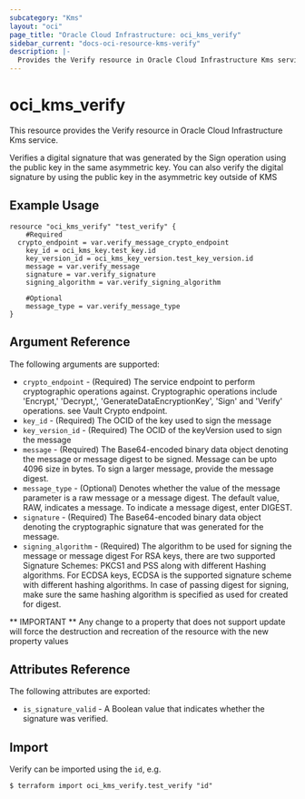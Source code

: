 ```yaml
---
subcategory: "Kms"
layout: "oci"
page_title: "Oracle Cloud Infrastructure: oci_kms_verify"
sidebar_current: "docs-oci-resource-kms-verify"
description: |-
  Provides the Verify resource in Oracle Cloud Infrastructure Kms service
---
```


# oci_kms_verify
This resource provides the Verify resource in Oracle Cloud Infrastructure Kms service.

Verifies a digital signature that was generated by the Sign operation using the public key in the same asymmetric key.
You can also verify the digital signature by using the public key in the asymmetric key outside of KMS


## Example Usage

```hcl
resource "oci_kms_verify" "test_verify" {
	#Required
  crypto_endpoint = var.verify_message_crypto_endpoint
	key_id = oci_kms_key.test_key.id
	key_version_id = oci_kms_key_version.test_key_version.id
	message = var.verify_message
	signature = var.verify_signature
	signing_algorithm = var.verify_signing_algorithm

	#Optional
	message_type = var.verify_message_type
}
```

## Argument Reference

The following arguments are supported:

* `crypto_endpoint` - (Required) The service endpoint to perform cryptographic operations against. Cryptographic operations include 'Encrypt,' 'Decrypt,', 'GenerateDataEncryptionKey', 'Sign' and 'Verify' operations. see Vault Crypto endpoint.
* `key_id` - (Required) The OCID of the key used to sign the message
* `key_version_id` - (Required) The OCID of the keyVersion used to sign the message
* `message` - (Required) The Base64-encoded binary data object denoting the message or message digest to be signed. Message can be upto 4096 size in bytes. To sign a larger message, provide the message digest.
* `message_type` - (Optional) Denotes whether the value of the message parameter is a raw message or a message digest. The default value, RAW, indicates a message. To indicate a message digest, enter DIGEST.
* `signature` - (Required) The Base64-encoded binary data object denoting the cryptographic signature that was generated for the message. 
* `signing_algorithm` - (Required) The algorithm to be used for signing the message or message digest For RSA keys, there are two supported Signature Schemes: PKCS1 and PSS along with  different Hashing algorithms.  For ECDSA keys, ECDSA is the supported signature scheme with different hashing algorithms. In case of passing digest for signing, make sure the same hashing algorithm is  specified as used for created for digest.       


** IMPORTANT **
Any change to a property that does not support update will force the destruction and recreation of the resource with the new property values

## Attributes Reference

The following attributes are exported:

* `is_signature_valid` - A Boolean value that indicates whether the signature was verified.

## Import

Verify can be imported using the `id`, e.g.

```
$ terraform import oci_kms_verify.test_verify "id"
```

